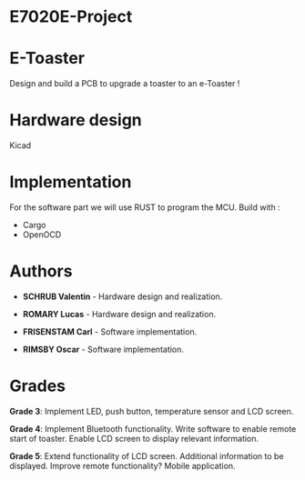 # E7020E-Project

# E-Toaster
Design and build a PCB to upgrade a toaster to an e-Toaster !

# Hardware design 

Kicad

# Implementation

For the software part we will use RUST to program the MCU.
Build with :
* Cargo
* OpenOCD

# Authors 

* **SCHRUB Valentin** - Hardware design and realization.

* **ROMARY Lucas** - Hardware design and realization.

* **FRISENSTAM Carl** - Software implementation.

* **RIMSBY Oscar** - Software implementation.

# Grades 

**Grade 3**:
Implement LED, push button, temperature sensor and LCD screen.

**Grade 4**:
Implement Bluetooth functionality. Write software to enable remote start of toaster. Enable LCD screen to display relevant information.

**Grade 5**:
Extend functionality of LCD screen. Additional information to be displayed. Improve remote functionality? Mobile application.
